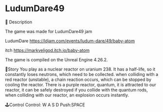# LudumDare49

📝 Description

The game was made for LudumDare49 jam 

LudumDare https://ldjam.com/events/ludum-dare/49/baby-atom

itch https://markveligod.itch.io/baby-atom

The game is compiled on the Unreal Engine 4.26.2.

🌆Story
You play as a nuclear reactor on uranium 238. It has a half-life, so it constantly loses neutrons, which need to be collected. when colliding with a red reactor (unstable), a chain reaction occurs, which can be stopped by cooling the reactor. There is a purple reactor, quantum, it is attracted to our reactor, it can be safely destroyed if you collide with the quantum rods, when colliding with our reactor, an explosion occurs instantly.

🕹️Control
Control: W A S D
Push:SPACE
